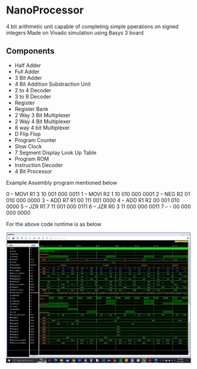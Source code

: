 # NanoProcessor

4 bit arithmetic unit capable of completing simple pperations on signed integers
Made on Vivado simulation using Basys 3 board

## Components
- Half Adder
- Full Adder
- 3 Bit Adder
- 4 Bit Addition Substraction Unit
- 2 to 4 Decoder
- 3 to 8 Decoder
- Register
- Register Bank
- 2 Way 3 Bit Multiplexer
- 2 Way 4 Bit Multiplexer
- 8 way 4 bit Multiplexer
- D Flip Flop
- Program Counter
- Slow Clock
- 7 Segment Display Look Up Table
- Program ROM
- Instruction Decoder
- 4 Bit Processor

Example Assembly program mentioned below

0 –   MOVI R1 3   10 001 000 0011
1 –   MOVI R2 1   10 010 000 0001
2 –   NEG R2      01 010 000 0000
3 –   ADD R7 R1   00 111 001 0000
4 –   ADD R1 R2   00 001 010 0000
5 –   JZR R1 7    11 001 000 0111
6 –   JZR R0 3    11 000 000 0011
7 –      -        00 000 000 0000

For the above code runtime is as below

<img src="image.jpg"/>
